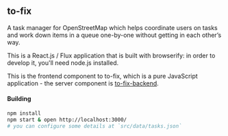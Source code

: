 ## to-fix

A task manager for OpenStreetMap which helps coordinate users on tasks and work down items in a queue one-by-one without getting in each other’s way.

This is a React.js / Flux application that is built with browserify: in order to develop it,
you'll need node.js installed.

This is the frontend component to to-fix, which is a pure JavaScript application - the server
component is [to-fix-backend](https://github.com/osmlab/to-fix-backend).

#### Building

```sh
npm install
npm start & open http://localhost:3000/
# you can configure some details at `src/data/tasks.json`
```
